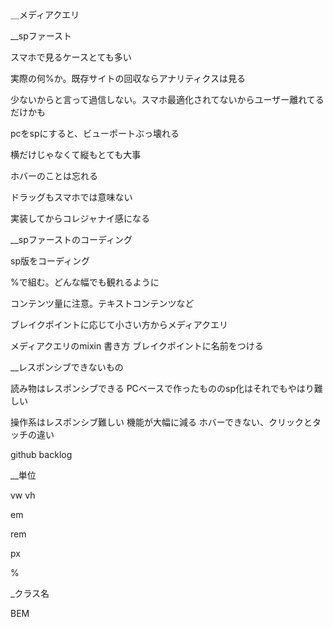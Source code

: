 ＿メディアクエリ

__spファースト

スマホで見るケースとても多い

実際の何%か。既存サイトの回収ならアナリティクスは見る

少ないからと言って過信しない。スマホ最適化されてないからユーザー離れてるだけかも

pcをspにすると、ビューポートぶっ壊れる

横だけじゃなくて縦もとても大事

ホバーのことは忘れる

ドラッグもスマホでは意味ない

実装してからコレジャナイ感になる

__spファーストのコーディング

sp版をコーディング

%で組む。どんな幅でも観れるように

コンテンツ量に注意。テキストコンテンツなど

ブレイクポイントに応じて小さい方からメディアクエリ

メディアクエリのmixin 書き方
ブレイクポイントに名前をつける

__レスポンシブできないもの

読み物はレスポンシブできる
PCベースで作ったもののsp化はそれでもやはり難しい

操作系はレスポンシブ難しい
機能が大幅に減る
ホバーできない、クリックとタッチの違い

github backlog

__単位

vw vh

em

rem

px

%

_クラス名


 
 BEM


